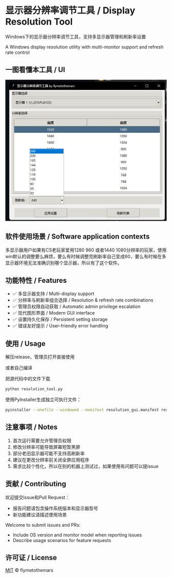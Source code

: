 # 显示器分辨率调节工具 / Display Resolution Tool

Windows下的显示器分辨率调节工具，支持多显示器管理和刷新率设置

A Windows display resolution utility with multi-monitor support and refresh rate control



## 一图看懂本工具 / UI


![程序运行界面截图](https://raw.githubusercontent.com/FlyMeToTheMars/DisplayResolutionTool/main/demo.png)

## 软件使用场景 / Software application contexts

多显示器用户如果有CS老玩家爱用1280 960 或者1440 1080分辨率的玩家，使用win默认的调整要么麻烦，要么有时候调整完刷新率自己变成60，要么有时候在多显示器环境无法准确识别哪个显示器，所以有了这个软件。

## 功能特性 / Features

- ✅ 多显示器支持 / Multi-display support
- ✅ 分辨率与刷新率组合选择 / Resolution & refresh rate combinations
- ✅ 管理员权限自动获取 / Automatic admin privilege escalation
- ✅ 现代图形界面 / Modern GUI interface
- ✅ 设置持久化保存 / Persistent setting storage
- ✅ 错误友好提示 / User-friendly error handling

## 使用 / Usage

解压release，管理员打开直接使用

或者自己编译

把源代码中的文件下载

```python
python resolution_tool.py
```

使用PyInstaller生成独立可执行文件：

```bash
pyinstaller --onefile --windowed --manifest resolution_gui.manifest resolution_tool.py
```

## 

## 注意事项 / Notes
1. 首次运行需要允许管理员权限
2. 修改分辨率可能导致屏幕短暂黑屏
3. 部分老旧显示器可能不支持高刷新率
4. 建议在更改分辨率前关闭全屏应用程序
5. 需求比较个性化，所以在别的机器上测试过，如果使用有问题可以提issue

## 贡献 / Contributing
欢迎提交Issue和Pull Request：
- 报告问题请包含操作系统版本和显示器型号
- 新功能建议请描述使用场景

Welcome to submit issues and PRs:
- Include OS version and monitor model when reporting issues
- Describe usage scenarios for feature requests

## 许可证 / License
[MIT](LICENSE) © flymetothemars
